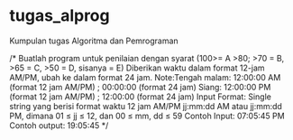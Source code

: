# tugas_alprog
Kumpulan tugas Algoritma dan Pemrograman

/*
Buatlah program untuk penilaian dengan syarat (100>= A >80; >70 = B, >65 = C, >50 = D, sisanya = E)
Diberikan waktu dalam format 12-jam AM/PM, ubah ke dalam format 24 jam.
Note:Tengah malam: 12:00:00 AM (format 12 jam AM/PM) ; 00:00:00 (format 24 jam)
Siang: 12:00:00 PM (format 12 jam AM/PM) ; 12:00:00 (format 24 jam)
Input Format:
Single string yang berisi format waktu 12 jam AM/PM 
jj:mm:dd AM atau jj:mm:dd PM, dimana 01 ≤ jj ≤ 12, dan 00 ≤ mm, dd ≤ 59 
Contoh Input: 07:05:45 PM
Contoh output: 19:05:45
*/
